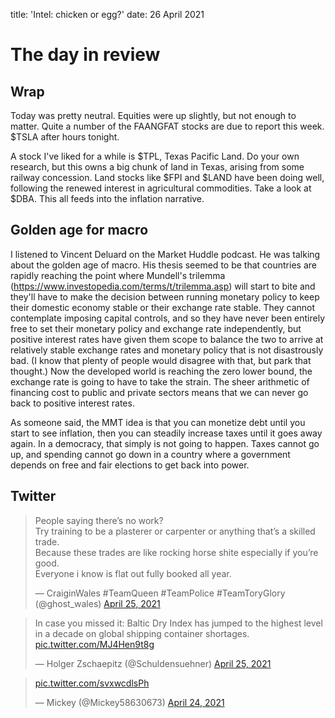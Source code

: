 title: 'Intel: chicken or egg?'
date: 26 April 2021

# The day in review

## Wrap

Today was pretty neutral.
Equities were up slightly, but not enough to matter.
Quite a number of the FAANGFAT stocks are due to report this week. $TSLA after hours tonight.

A stock I've liked for a while is $TPL, Texas Pacific Land. Do your own research, but this owns a big chunk of land in Texas, arising from some railway concession.
Land stocks like $FPI and $LAND have been doing well, following the renewed interest in agricultural commodities. Take a look at $DBA.
This all feeds into the inflation narrative.

## Golden age for macro

I listened to Vincent Deluard on the Market Huddle podcast.
He was talking about the golden age of macro. His thesis seemed to be that countries are rapidly reaching the point where Mundell's trilemma (https://www.investopedia.com/terms/t/trilemma.asp) will start to bite and they'll have to make the decision between running monetary policy to keep their domestic economy stable or their exchange rate stable. They cannot contemplate imposing capital controls, and so they have never been entirely free to set their monetary policy and exchange rate independently, but positive interest rates have given them scope to balance the two to arrive at relatively stable exchange rates and monetary policy that is not disastrously bad.
(I know that plenty of people would disagree with that, but park that thought.) Now the developed world is reaching the zero lower bound, the exchange rate is going to have to take the strain. The sheer arithmetic of financing cost to public and private sectors means that we can never go back to positive interest rates.

As someone said, the MMT idea is that you can monetize debt until you start to see inflation, then you can steadily increase taxes until it goes away again.
In a democracy, that simply is not going to happen. Taxes cannot go up, and spending cannot go down in a country where a government depends on free and fair elections to get back into power.

## Twitter

<blockquote class="twitter-tweet"><p lang="en" dir="ltr">People saying there’s no work?<br>Try training to be a plasterer or carpenter or anything that’s a skilled trade.<br>Because these trades are like rocking horse shite especially if you’re good.<br>Everyone i know is flat out fully booked all year.</p>&mdash; CraiginWales #TeamQueen #TeamPolice #TeamToryGlory (@ghost_wales) <a href="https://twitter.com/ghost_wales/status/1386287519839494144?ref_src=twsrc%5Etfw">April 25, 2021</a></blockquote> <script async src="https://platform.twitter.com/widgets.js" charset="utf-8"></script> 

<blockquote class="twitter-tweet"><p lang="en" dir="ltr">In case you missed it: Baltic Dry Index has jumped to the highest level in a decade on global shipping container shortages. <a href="https://t.co/MJ4Hen9t8g">pic.twitter.com/MJ4Hen9t8g</a></p>&mdash; Holger Zschaepitz (@Schuldensuehner) <a href="https://twitter.com/Schuldensuehner/status/1386401625405894658?ref_src=twsrc%5Etfw">April 25, 2021</a></blockquote> <script async src="https://platform.twitter.com/widgets.js" charset="utf-8"></script> 

<blockquote class="twitter-tweet"><p lang="und" dir="ltr"><a href="https://t.co/svxwcdlsPh">pic.twitter.com/svxwcdlsPh</a></p>&mdash; Mickey (@Mickey58630673) <a href="https://twitter.com/Mickey58630673/status/1386077518227296263?ref_src=twsrc%5Etfw">April 24, 2021</a></blockquote> <script async src="https://platform.twitter.com/widgets.js" charset="utf-8"></script> 
